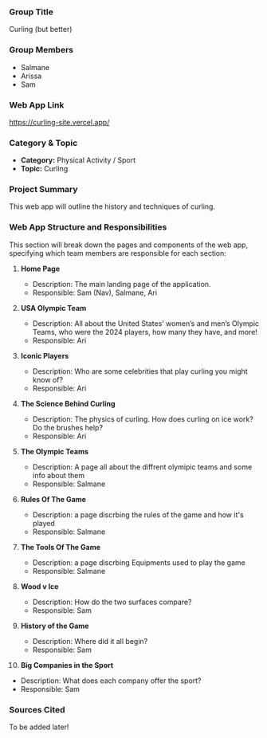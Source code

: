 ### Group Title

Curling (but better)

### Group Members

- Salmane
- Arissa
- Sam

### Web App Link

https://curling-site.vercel.app/

### Category & Topic

- **Category:** Physical Activity / Sport
- **Topic:** Curling

### Project Summary

This web app will outline the history and techniques of curling.

### Web App Structure and Responsibilities

This section will break down the pages and components of the web app, specifying which team members are responsible for each section:

1. **Home Page**

   - Description: The main landing page of the application.
   - Responsible: Sam (Nav), Salmane, Ari

2. **USA Olympic Team**

   - Description: All about the United States’ women’s and men’s Olympic Teams, who were the 2024 players, how many they have, and more!
   - Responsible: Ari

3. **Iconic Players**

   - Description: Who are some celebrities that play curling you might know of?
   - Responsible: Ari

4. **The Science Behind Curling**

   - Description: The physics of curling. How does curling on ice work? Do the brushes help?
   - Responsible: Ari

5. **The Olympic Teams**

   - Description: A page all about the diffrent olymipic teams and some info about them
   - Responsible: Salmane

6. **Rules Of The Game**

   - Description: a page discrbing the rules of the game and how it's played
   - Responsible: Salmane

7. **The Tools Of The Game**

   - Description: a page discrbing Equipments used to play the game
   - Responsible: Salmane

8. **Wood v Ice**

   - Description: How do the two surfaces compare?
   - Responsible: Sam

9. **History of the Game**

   - Description: Where did it all begin?
   - Responsible: Sam

10. **Big Companies in the Sport**

- Description: What does each company offer the sport?
- Responsible: Sam

### Sources Cited

To be added later!

